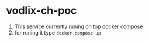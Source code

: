 # vodlix-ch-poc

1. This service currently runing on top docker compose
2. for runing it type `docker compose up`